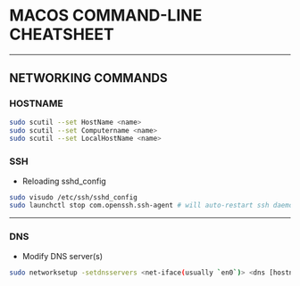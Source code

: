 # MACOS COMMAND-LINE CHEATSHEET

---

## NETWORKING COMMANDS

### HOSTNAME
```bash
sudo scutil --set HostName <name>
sudo scutil --set Computername <name>
sudo scutil --set LocalHostName <name>
```

### SSH
- Reloading sshd_config
```bash
sudo visudo /etc/ssh/sshd_config
sudo launchctl stop com.openssh.ssh-agent # will auto-restart ssh daemon
```

---

### DNS
- Modify DNS server(s)
```bash
sudo networksetup -setdnsservers <net-iface(usually `en0`)> <dns [hostname|ip]>
```
